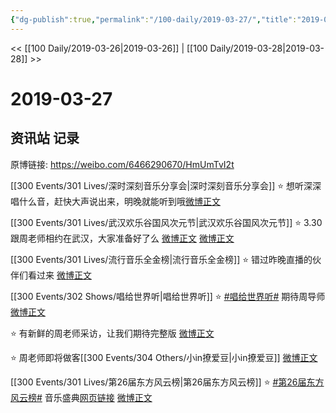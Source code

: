 ```yaml
---
{"dg-publish":true,"permalink":"/100-daily/2019-03-27/","title":"2019-03-27"}
---
```



<< [[100 Daily/2019-03-26\|2019-03-26]] | [[100 Daily/2019-03-28\|2019-03-28]] >>

# 2019-03-27

## 资讯站 记录

原博链接: https://weibo.com/6466290670/HmUmTvI2t

[[300 Events/301 Lives/深时深刻音乐分享会\|深时深刻音乐分享会]]
⭐ 想听深深唱什么音，赶快大声说出来，明晚就能听到哦[微博正文](https://m.weibo.cn/6466290670/4354421058692342)

[[300 Events/301 Lives/武汉欢乐谷国风次元节\|武汉欢乐谷国风次元节]]
⭐ 3.30跟周老师相约在武汉，大家准备好了么
[微博正文](https://m.weibo.cn/6466290670/4354457758821837)
[微博正文](https://m.weibo.cn/6466290670/4354516092981873)

[[300 Events/301 Lives/流行音乐全金榜\|流行音乐全金榜]]
⭐ 错过昨晚直播的伙伴们看过来
[微博正文](https://m.weibo.cn/6466290670/4354485989977599)

[[300 Events/302 Shows/唱给世界听\|唱给世界听]]
⭐ [#唱给世界听#](https://s.weibo.com/weibo?q=%23%E5%94%B1%E7%BB%99%E4%B8%96%E7%95%8C%E5%90%AC%23) 期待周导师
[微博正文](https://m.weibo.cn/6466290670/4354560078143971)

⭐ 有新鲜的周老师采访，让我们期待完整版
[微博正文](https://m.weibo.cn/6466290670/4354571029201834)

⭐ 周老师即将做客[[300 Events/304 Others/小in撩爱豆\|小in撩爱豆]]
[微博正文](https://m.weibo.cn/6466290670/4354588959977501)

[[300 Events/301 Lives/第26届东方风云榜\|第26届东方风云榜]]
⭐ [#第26届东方风云榜#](https://s.weibo.com/weibo?q=%23%E7%AC%AC26%E5%B1%8A%E4%B8%9C%E6%96%B9%E9%A3%8E%E4%BA%91%E6%A6%9C%23) 音乐盛典[网页链接](https://t.cn/EJlrVWT)
[微博正文](https://m.weibo.cn/6466290670/4354570375671549)
